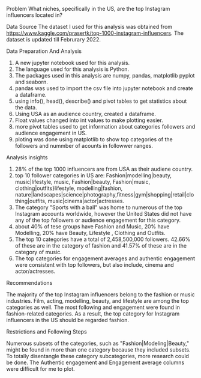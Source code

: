 Problem
What niches, specifically in the US, are the top Instagram influencers located in?


Data Source
The dataset I used for this analysis was obtained from https://www.kaggle.com/prasertk/top-1000-instagram-influencers. The dataset is updated till Februrary 2022.


Data Preparation And Analysis 

1. A new jupyter notebook used for this analysis. 
2. The language used for this analysis is Python.
3. The packages used in this analysis are numpy, pandas, matplotlib pyplot and seaborn.
4. pandas was used to import the csv file into jupyter notebook and create a dataframe.
5. using info(), head(), describe() and pivot tables to get statistics about the data.
6. Using USA as an audience country, created a dataframe.
7. Float values changed into int values to make plotting easier.
8. more pivot tables used to get information about categories followers and audience engagement in    US.
9. ploting was done using matplotlib to show top categories of the followers and nummber of acounts    in followwer ranges.

Analysis insights

1. 28% of the top 1000 influencers are from USA as their audiene country.
2. top 10 follower categories in US are:
   Fashion|modelling|beauty, music|lifestyle, music, Fashion|beauty, Fashion|music,            clothing|outfits}lifestyle, modelling|fashion,   nature|landscapes|science|photography,fitness|gym|shopping|retail|clothing|outfits, music|cinema|actor|actresses.
3. The category "Sports with a ball" was home to numerous of the top Instagram accounts    worldwide, however the United States did not have any of the top followers or audience engagement for this category.
4. about 40% of tese groups have Fashion and Music, 20% have Modelling, 20% have Beauty, Lifestyle , Clothing and Outfits.
5. The top 10 categories have a total of 2,458,500,000 followers. 42.66% of these are in the category of fashion and 41.57% of these are in the category of music.
6. The top categories for engagement averages and authentic engagement were consistent with top followers, but also include, cinema and actor/actresses.

Recommendations

The majority of the top Instagram influencers belong to the fashion or music industries. Film, acting, modelling, beauty, and lifestyle are among the top categories as well. The most following and engagement were found in fashion-related categories. As a result, the top category for Instagram influencers in the US should be regarded fashion.


Restrictions and Following Steps

Numerous subsets of the categories, such as "Fashion|Modeling|Beauty," might be found in more than one category because they included subsets. To totally disentangle these category subcategories, more research could be done. The Authentic engagement and Engagement average columns were difficult for me to plot.

